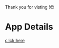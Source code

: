 Thank you for visting !😊

# App Details

[click here](https://github.com/Syed-Ibrahim786/url-shortener)



